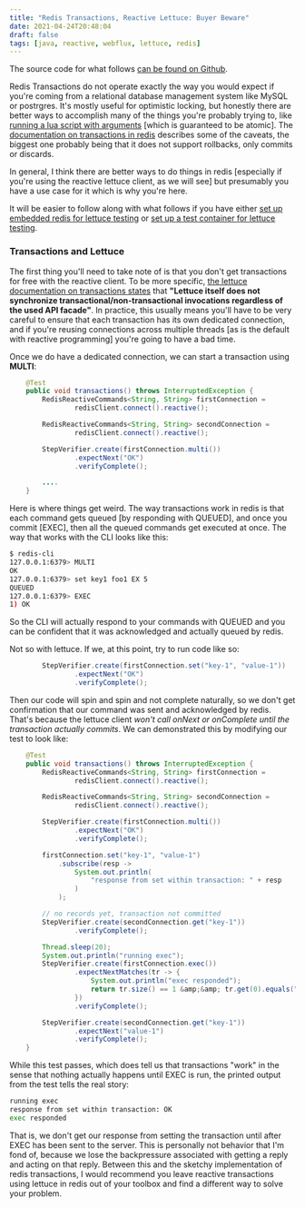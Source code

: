 ```yaml
---
title: "Redis Transactions, Reactive Lettuce: Buyer Beware"
date: 2021-04-24T20:48:04
draft: false
tags: [java, reactive, webflux, lettuce, redis]
---
```


The source code for what follows [can be found on Github](https://github.com/nfisher23/reactive-programming-webflux).

Redis Transactions do not operate exactly the way you would expect if you're coming from a relational database management system like MySQL or postrgres. It's mostly useful for optimistic locking, but honestly there are better ways to accomplish many of the things you're probably trying to, like [running a lua script with arguments](https://nickolasfisher.com/blog/how-to-run-a-lua-script-against-redis-using-lettuce) \[which is guaranteed to be atomic\]. The [documentation on transactions in redis](https://redis.io/topics/transactions) describes some of the caveats, the biggest one probably being that it does not support rollbacks, only commits or discards.

In general, I think there are better ways to do things in redis \[especially if you're using the reactive lettuce client, as we will see\] but presumably you have a use case for it which is why you're here.

It will be easier to follow along with what follows if you have either [set up embedded redis for lettuce testing](https://nickolasfisher.com/blog/how-to-use-embedded-redis-to-test-a-lettuce-client-in-spring-boot-webflux) or [set up a test container for lettuce testing](https://nickolasfisher.com/blog/how-to-use-a-redis-test-container-with-lettucespring-boot-webflux).

### Transactions and Lettuce

The first thing you'll need to take note of is that you don't get transactions for free with the reactive client. To be more specific, [the lettuce documentation on transactions states](https://github.com/lettuce-io/lettuce-core/wiki/Transactions) that **"Lettuce itself does not synchronize transactional/non-transactional invocations regardless of the used API facade"**. In practice, this usually means you'll have to be very careful to ensure that each transaction has its own dedicated connection, and if you're reusing connections across multiple threads \[as is the default with reactive programming\] you're going to have a bad time.

Once we do have a dedicated connection, we can start a transaction using **MULTI**:

```java
    @Test
    public void transactions() throws InterruptedException {
        RedisReactiveCommands<String, String> firstConnection =
                redisClient.connect().reactive();

        RedisReactiveCommands<String, String> secondConnection =
                redisClient.connect().reactive();

        StepVerifier.create(firstConnection.multi())
                .expectNext("OK")
                .verifyComplete();

        ....
    }

```

Here is where things get weird. The way transactions work in redis is that each command gets queued \[by responding with QUEUED\], and once you commit \[EXEC\], then all the queued commands get executed at once. The way that works with the CLI looks like this:

```bash
$ redis-cli
127.0.0.1:6379> MULTI
OK
127.0.0.1:6379> set key1 foo1 EX 5
QUEUED
127.0.0.1:6379> EXEC
1) OK

```

So the CLI will actually respond to your commands with QUEUED and you can be confident that it was acknowledged and actually queued by redis.

Not so with lettuce. If we, at this point, try to run code like so:

```java
        StepVerifier.create(firstConnection.set("key-1", "value-1"))
                .expectNext("OK")
                .verifyComplete();

```

Then our code will spin and spin and not complete naturally, so we don't get confirmation that our command was sent and acknowledged by redis. That's because the lettuce client _won't call onNext or onComplete until the transaction actually commits_. We can demonstrated this by modifying our test to look like:

```java
    @Test
    public void transactions() throws InterruptedException {
        RedisReactiveCommands<String, String> firstConnection =
                redisClient.connect().reactive();

        RedisReactiveCommands<String, String> secondConnection =
                redisClient.connect().reactive();

        StepVerifier.create(firstConnection.multi())
                .expectNext("OK")
                .verifyComplete();

        firstConnection.set("key-1", "value-1")
            .subscribe(resp ->
                System.out.println(
                    "response from set within transaction: " + resp
                )
            );

        // no records yet, transaction not committed
        StepVerifier.create(secondConnection.get("key-1"))
                .verifyComplete();

        Thread.sleep(20);
        System.out.println("running exec");
        StepVerifier.create(firstConnection.exec())
                .expectNextMatches(tr -> {
                    System.out.println("exec responded");
                    return tr.size() == 1 &amp;&amp; tr.get(0).equals("OK");
                })
                .verifyComplete();

        StepVerifier.create(secondConnection.get("key-1"))
                .expectNext("value-1")
                .verifyComplete();
    }

```

While this test passes, which does tell us that transactions "work" in the sense that nothing actually happens until EXEC is run, the printed output from the test tells the real story:

```bash
running exec
response from set within transaction: OK
exec responded

```

That is, we don't get our response from setting the transaction until after EXEC has been sent to the server. This is personally not behavior that I'm fond of, because we lose the backpressure associated with getting a reply and acting on that reply. Between this and the sketchy implementation of redis transactions, I would recommend you leave reactive transactions using lettuce in redis out of your toolbox and find a different way to solve your problem.
